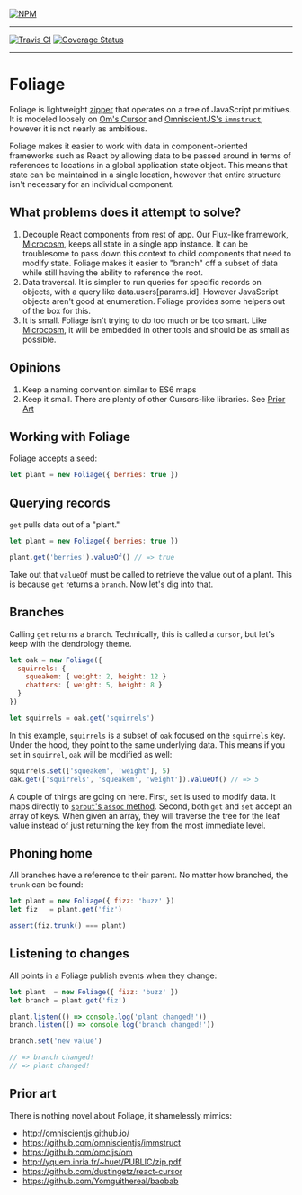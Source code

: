 [![NPM](https://nodei.co/npm/foliage.png?compact=true)](https://npmjs.org/package/foliage)

---

[![Travis CI](https://travis-ci.org/vigetlabs/foliage.svg)](https://travis-ci.org/vigetlabs/foliage)
[![Coverage Status](https://coveralls.io/repos/vigetlabs/foliage/badge.svg)](https://coveralls.io/r/vigetlabs/foliage)

---

# Foliage

Foliage is lightweight
[zipper](http://en.wikipedia.org/wiki/Zipper_%28data_structure%29)
that operates on a tree of JavaScript primitives. It is modeled
loosely on [Om's Cursor](https://github.com/omcljs/om/wiki/Cursors)
and
[OmniscientJS's `immstruct`](https://github.com/omniscientjs/immstruct),
however it is not nearly as ambitious.

Foliage makes it easier to work with data in component-oriented
frameworks such as React by allowing data to be passed around in terms
of references to locations in a global application state object. This
means that state can be maintained in a single location, however that
entire structure isn't necessary for an individual component.

## What problems does it attempt to solve?

1. Decouple React components from rest of app. Our Flux-like framework, [Microcosm](https://github.com/vigetlabs/microcosm), keeps all state in a single app instance. It can be troublesome to pass down this context to child components that need to modify state. Foliage makes it easier to "branch" off a subset of data while still having the ability to reference the root.
2. Data traversal. It is simpler to run queries for specific records on objects, with a query like data.users[params.id]. However JavaScript objects aren't good at enumeration. Foliage provides some helpers out of the box for this.
3. It is small. Foliage isn't trying to do too much or be too smart. Like [Microcosm](https://github.com/vigetlabs/microcosm), it will be embedded in other tools and should be as small as possible.

## Opinions

1. Keep a naming convention similar to ES6 maps
2. Keep it small. There are plenty of other Cursors-like
   libraries. See [Prior Art](#prior-art)

## Working with Foliage

Foliage accepts a seed:

```javascript
let plant = new Foliage({ berries: true })
```

## Querying records

`get` pulls data out of a "plant."

```javascript
let plant = new Foliage({ berries: true })

plant.get('berries').valueOf() // => true
```

Take out that `valueOf` must be called to retrieve the value out of a
plant. This is because `get` returns a `branch`. Now let's dig into
that.

## Branches

Calling `get` returns a `branch`. Technically, this is called a
`cursor`, but let's keep with the dendrology theme.

```javascript
let oak = new Foliage({
  squirrels: {
    squeakem: { weight: 2, height: 12 }
    chatters: { weight: 5, height: 8 }
  }
})

let squirrels = oak.get('squirrels')
```

In this example, `squirrels` is a subset of `oak` focused on the
`squirrels` key. Under the hood, they point to the same underlying
data. This means if you `set` in `squirrel`, `oak` will be modified as
well:

```javascript
squirrels.set(['squeakem', 'weight'], 5)
oak.get(['squirrels', 'squeakem', 'weight']).valueOf() // => 5
```

A couple of things are going on here. First, `set` is used to modify
data. It maps directly to
[`sprout`'s `assoc` method](https://github.com/herrstucki/sprout#assocobj-path-value-path2-value2-). Second,
both `get` and `set` accept an array of keys. When given an array,
they will traverse the tree for the leaf value instead of just
returning the key from the most immediate level.

## Phoning home

All branches have a reference to their parent. No matter how branched,
the `trunk` can be found:

```javascript
let plant = new Foliage({ fizz: 'buzz' })
let fiz   = plant.get('fiz')

assert(fiz.trunk() === plant)
```

## Listening to changes

All points in a Foliage publish events when they change:

```javascript
let plant  = new Foliage({ fizz: 'buzz' })
let branch = plant.get('fiz')

plant.listen(() => console.log('plant changed!'))
branch.listen(() => console.log('branch changed!'))

branch.set('new value')

// => branch changed!
// => plant changed!
```

## Prior art

There is nothing novel about Foliage, it shamelessly mimics:

- http://omniscientjs.github.io/
- https://github.com/omniscientjs/immstruct
- https://github.com/omcljs/om
- http://yquem.inria.fr/~huet/PUBLIC/zip.pdf
- https://github.com/dustingetz/react-cursor
- https://github.com/Yomguithereal/baobab
